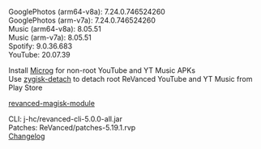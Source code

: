 GooglePhotos (arm64-v8a): 7.24.0.746524260  
GooglePhotos (arm-v7a): 7.24.0.746524260  
Music (arm64-v8a): 8.05.51  
Music (arm-v7a): 8.05.51  
Spotify: 9.0.36.683  
YouTube: 20.07.39  

Install [Microg](https://github.com/ReVanced/GmsCore/releases) for non-root YouTube and YT Music APKs  
Use [zygisk-detach](https://github.com/j-hc/zygisk-detach) to detach root ReVanced YouTube and YT Music from Play Store  

[revanced-magisk-module](https://github.com/j-hc/revanced-magisk-module)
  
CLI: j-hc/revanced-cli-5.0.0-all.jar  
Patches: ReVanced/patches-5.19.1.rvp  
[Changelog](https://github.com/ReVanced/revanced-patches/releases/tag/v5.19.1)  
